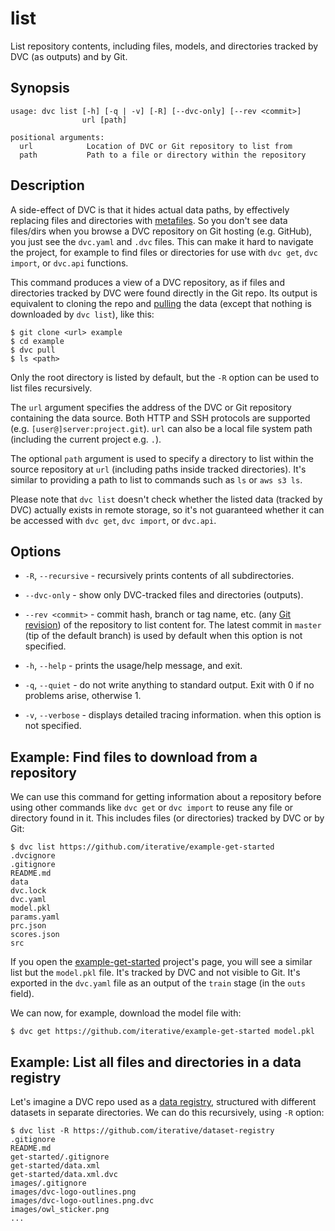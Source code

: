 # list

List repository contents, including files, models, and directories tracked by
DVC (as <abbr>outputs</abbr>) and by Git.

## Synopsis

```usage
usage: dvc list [-h] [-q | -v] [-R] [--dvc-only] [--rev <commit>]
                url [path]

positional arguments:
  url            Location of DVC or Git repository to list from
  path           Path to a file or directory within the repository
```

## Description

A side-effect of DVC is that it hides actual data paths, by effectively
replacing files and directories with
[metafiles](/doc/user-guide/dvc-files-and-directories). So you don't see data
files/dirs when you browse a <abbr>DVC repository</abbr> on Git hosting (e.g.
GitHub), you just see the `dvc.yaml` and `.dvc` files. This can make it hard to
navigate the project, for example to find files or directories for use with
`dvc get`, `dvc import`, or `dvc.api` functions.

This command produces a view of a DVC repository, as if files and directories
tracked by DVC were found directly in the Git repo. Its output is equivalent to
cloning the repo and [pulling](/doc/command-reference/pull) the data (except
that nothing is downloaded by `dvc list`), like this:

```dvc
$ git clone <url> example
$ cd example
$ dvc pull
$ ls <path>
```

Only the root directory is listed by default, but the `-R` option can be used to
list files recursively.

The `url` argument specifies the address of the DVC or Git repository containing
the data source. Both HTTP and SSH protocols are supported (e.g.
`[user@]server:project.git`). `url` can also be a local file system path
(including the current project e.g. `.`).

The optional `path` argument is used to specify a directory to list within the
source repository at `url` (including paths inside tracked directories). It's
similar to providing a path to list to commands such as `ls` or `aws s3 ls`.

Please note that `dvc list` doesn't check whether the listed data (tracked by
DVC) actually exists in remote storage, so it's not guaranteed whether it can be
accessed with `dvc get`, `dvc import`, or `dvc.api`.

## Options

- `-R`, `--recursive` - recursively prints contents of all subdirectories.

- `--dvc-only` - show only DVC-tracked files and directories
  (<abbr>outputs</abbr>).

- `--rev <commit>` - commit hash, branch or tag name, etc. (any
  [Git revision](https://git-scm.com/docs/revisions)) of the repository to list
  content for. The latest commit in `master` (tip of the default branch) is used
  by default when this option is not specified.

- `-h`, `--help` - prints the usage/help message, and exit.

- `-q`, `--quiet` - do not write anything to standard output. Exit with 0 if no
  problems arise, otherwise 1.

- `-v`, `--verbose` - displays detailed tracing information. when this option is
  not specified.

## Example: Find files to download from a repository

We can use this command for getting information about a repository before using
other commands like `dvc get` or `dvc import` to reuse any file or directory
found in it. This includes files (or directories) tracked by DVC or by Git:

```dvc
$ dvc list https://github.com/iterative/example-get-started
.dvcignore
.gitignore
README.md
data
dvc.lock
dvc.yaml
model.pkl
params.yaml
prc.json
scores.json
src
```

If you open the
[example-get-started](https://github.com/iterative/example-get-started)
project's page, you will see a similar list but the `model.pkl` file. It's
tracked by DVC and not visible to Git. It's exported in the `dvc.yaml` file as
an output of the `train` stage (in the `outs` field).

We can now, for example, download the model file with:

```dvc
$ dvc get https://github.com/iterative/example-get-started model.pkl
```

## Example: List all files and directories in a data registry

Let's imagine a DVC repo used as a
[data registry](/doc/use-cases/data-registries#using-registries), structured
with different datasets in separate directories. We can do this recursively,
using `-R` option:

```dvc
$ dvc list -R https://github.com/iterative/dataset-registry
.gitignore
README.md
get-started/.gitignore
get-started/data.xml
get-started/data.xml.dvc
images/.gitignore
images/dvc-logo-outlines.png
images/dvc-logo-outlines.png.dvc
images/owl_sticker.png
...
```

